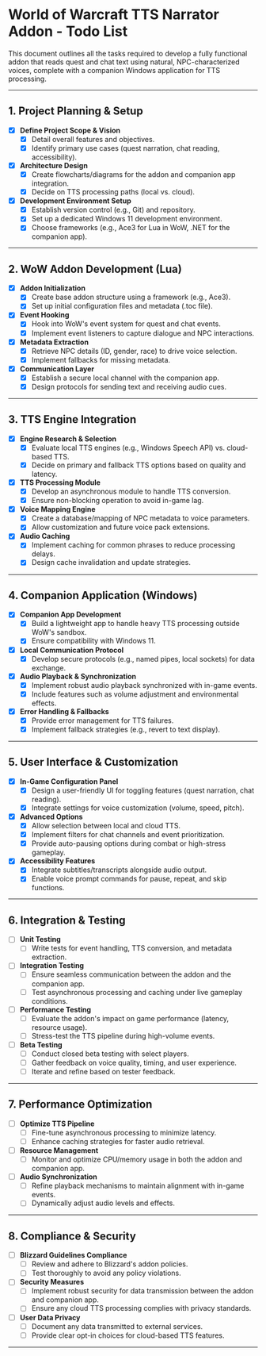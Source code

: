 # World of Warcraft TTS Narrator Addon - Todo List

This document outlines all the tasks required to develop a fully functional addon that reads quest and chat text using natural, NPC-characterized voices, complete with a companion Windows application for TTS processing.

---

## 1. Project Planning & Setup
- [x] **Define Project Scope & Vision**
  - [x] Detail overall features and objectives.
  - [x] Identify primary use cases (quest narration, chat reading, accessibility).
- [x] **Architecture Design**
  - [x] Create flowcharts/diagrams for the addon and companion app integration.
  - [x] Decide on TTS processing paths (local vs. cloud).
- [x] **Development Environment Setup**
  - [x] Establish version control (e.g., Git) and repository.
  - [x] Set up a dedicated Windows 11 development environment.
  - [x] Choose frameworks (e.g., Ace3 for Lua in WoW, .NET for the companion app).

---

## 2. WoW Addon Development (Lua)
- [x] **Addon Initialization**
  - [x] Create base addon structure using a framework (e.g., Ace3).
  - [x] Set up initial configuration files and metadata (.toc file).
- [x] **Event Hooking**
  - [x] Hook into WoW's event system for quest and chat events.
  - [x] Implement event listeners to capture dialogue and NPC interactions.
- [x] **Metadata Extraction**
  - [x] Retrieve NPC details (ID, gender, race) to drive voice selection.
  - [x] Implement fallbacks for missing metadata.
- [x] **Communication Layer**
  - [x] Establish a secure local channel with the companion app.
  - [x] Design protocols for sending text and receiving audio cues.

---

## 3. TTS Engine Integration
- [x] **Engine Research & Selection**
  - [x] Evaluate local TTS engines (e.g., Windows Speech API) vs. cloud-based TTS.
  - [x] Decide on primary and fallback TTS options based on quality and latency.
- [x] **TTS Processing Module**
  - [x] Develop an asynchronous module to handle TTS conversion.
  - [x] Ensure non-blocking operation to avoid in-game lag.
- [x] **Voice Mapping Engine**
  - [x] Create a database/mapping of NPC metadata to voice parameters.
  - [x] Allow customization and future voice pack extensions.
- [x] **Audio Caching**
  - [x] Implement caching for common phrases to reduce processing delays.
  - [x] Design cache invalidation and update strategies.

---

## 4. Companion Application (Windows)
- [x] **Companion App Development**
  - [x] Build a lightweight app to handle heavy TTS processing outside WoW's sandbox.
  - [x] Ensure compatibility with Windows 11.
- [x] **Local Communication Protocol**
  - [x] Develop secure protocols (e.g., named pipes, local sockets) for data exchange.
- [x] **Audio Playback & Synchronization**
  - [x] Implement robust audio playback synchronized with in-game events.
  - [x] Include features such as volume adjustment and environmental effects.
- [x] **Error Handling & Fallbacks**
  - [x] Provide error management for TTS failures.
  - [x] Implement fallback strategies (e.g., revert to text display).

---

## 5. User Interface & Customization
- [x] **In-Game Configuration Panel**
  - [x] Design a user-friendly UI for toggling features (quest narration, chat reading).
  - [x] Integrate settings for voice customization (volume, speed, pitch).
- [x] **Advanced Options**
  - [x] Allow selection between local and cloud TTS.
  - [x] Implement filters for chat channels and event prioritization.
  - [x] Provide auto-pausing options during combat or high-stress gameplay.
- [x] **Accessibility Features**
  - [x] Integrate subtitles/transcripts alongside audio output.
  - [x] Enable voice prompt commands for pause, repeat, and skip functions.

---

## 6. Integration & Testing
- [ ] **Unit Testing**
  - [ ] Write tests for event handling, TTS conversion, and metadata extraction.
- [ ] **Integration Testing**
  - [ ] Ensure seamless communication between the addon and the companion app.
  - [ ] Test asynchronous processing and caching under live gameplay conditions.
- [ ] **Performance Testing**
  - [ ] Evaluate the addon's impact on game performance (latency, resource usage).
  - [ ] Stress-test the TTS pipeline during high-volume events.
- [ ] **Beta Testing**
  - [ ] Conduct closed beta testing with select players.
  - [ ] Gather feedback on voice quality, timing, and user experience.
  - [ ] Iterate and refine based on tester feedback.

---

## 7. Performance Optimization
- [ ] **Optimize TTS Pipeline**
  - [ ] Fine-tune asynchronous processing to minimize latency.
  - [ ] Enhance caching strategies for faster audio retrieval.
- [ ] **Resource Management**
  - [ ] Monitor and optimize CPU/memory usage in both the addon and companion app.
- [ ] **Audio Synchronization**
  - [ ] Refine playback mechanisms to maintain alignment with in-game events.
  - [ ] Dynamically adjust audio levels and effects.

---

## 8. Compliance & Security
- [ ] **Blizzard Guidelines Compliance**
  - [ ] Review and adhere to Blizzard's addon policies.
  - [ ] Test thoroughly to avoid any policy violations.
- [ ] **Security Measures**
  - [ ] Implement robust security for data transmission between the addon and companion app.
  - [ ] Ensure any cloud TTS processing complies with privacy standards.
- [ ] **User Data Privacy**
  - [ ] Document any data transmitted to external services.
  - [ ] Provide clear opt-in choices for cloud-based TTS features.

---